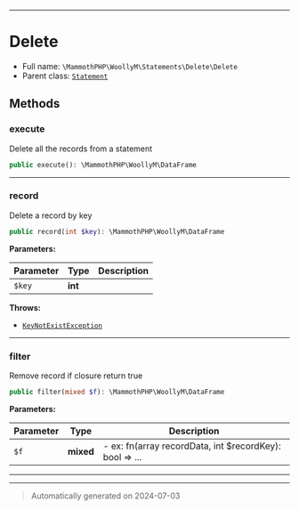 ***

# Delete





* Full name: `\MammothPHP\WoollyM\Statements\Delete\Delete`
* Parent class: [`Statement`](../Statement.md)




## Methods


### execute

Delete all the records from a statement

```php
public execute(): \MammothPHP\WoollyM\DataFrame
```












***

### record

Delete a record by key

```php
public record(int $key): \MammothPHP\WoollyM\DataFrame
```








**Parameters:**

| Parameter | Type | Description |
|-----------|------|-------------|
| `$key` | **int** |  |




**Throws:**

- [`KeyNotExistException`](../../DataDrivers/DriversExceptions/KeyNotExistException.md)



***

### filter

Remove record if closure return true

```php
public filter(mixed $f): \MammothPHP\WoollyM\DataFrame
```








**Parameters:**

| Parameter | Type | Description |
|-----------|------|-------------|
| `$f` | **mixed** | - ex: fn(array recordData, int $recordKey): bool =&gt; ... |





***


***
> Automatically generated on 2024-07-03
